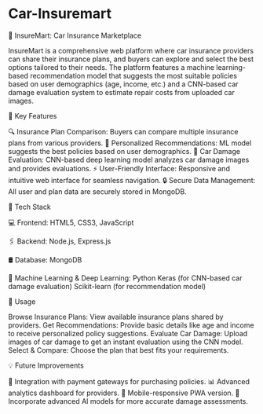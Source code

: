 # Car-Insuremart
🚗 InsureMart: Car Insurance Marketplace

InsureMart is a comprehensive web platform where car insurance providers can share their insurance plans, and buyers can explore and select the best options tailored to their needs. The platform features a machine learning-based recommendation model that suggests the most suitable policies based on user demographics (age, income, etc.) and a CNN-based car damage evaluation system to estimate repair costs from uploaded car images.

🌟 Key Features

🔍 Insurance Plan Comparison: Buyers can compare multiple insurance plans from various providers. 🧩 Personalized Recommendations: ML model suggests the best policies based on user demographics. 📸 Car Damage Evaluation: CNN-based deep learning model analyzes car damage images and provides evaluations. ⚡ User-Friendly Interface: Responsive and intuitive web interface for seamless navigation. 🔒 Secure Data Management: All user and plan data are securely stored in MongoDB.

🚀 Tech Stack

💻 Frontend: HTML5, CSS3, JavaScript

🖇️ Backend: Node.js, Express.js

🛢️ Database: MongoDB

🧠 Machine Learning & Deep Learning: Python Keras (for CNN-based car damage evaluation) Scikit-learn (for recommendation model)

🎯 Usage

Browse Insurance Plans: View available insurance plans shared by providers. Get Recommendations: Provide basic details like age and income to receive personalized policy suggestions. Evaluate Car Damage: Upload images of car damage to get an instant evaluation using the CNN model. Select & Compare: Choose the plan that best fits your requirements.

💡 Future Improvements

🏦 Integration with payment gateways for purchasing policies. 📊 Advanced analytics dashboard for providers. 📱 Mobile-responsive PWA version. 🧪 Incorporate advanced AI models for more accurate damage assessments.
